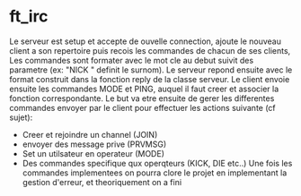 # ft_irc

  Le serveur est setup et accepte de ouvelle connection, ajoute le nouveau client a son repertoire puis recois les commandes de chacun de ses clients,
Les commandes sont formater avec le mot cle au debut suivit des parametre (ex: "NICK <nickname>" definit le surnom). Le serveur repond ensuite
avec le format construit dans la fonction reply de la classe serveur. 
  Le client envoie ensuite les commandes MODE et PING, auquel il faut creer et associer la fonction correspondante.
Le but va etre ensuite de gerer les differentes commandes envoyer par le client pour effectuer les actions suivante (cf sujet):
- Creer et rejoindre un channel (JOIN)
- envoyer des message prive (PRVMSG)
- Set un utilsateur en operateur (MODE)
- Des commandes specifique qux operqteurs (KICK, DIE etc..)
Une fois les commandes implementees on pourra clore le projet en implementant la gestion d'erreur, et theoriquement on a fini
